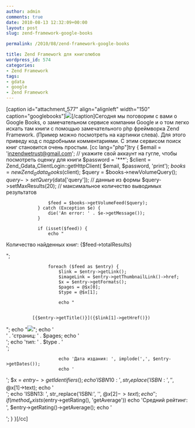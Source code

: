 ```yaml
---
author: admin
comments: true
date: 2010-08-13 12:32:09+00:00
layout: post
slug: zend-framework-google-books

permalink: /2010/08/zend-framework-google-books

title: Zend Framework для книголюбов
wordpress_id: 574
categories:
- Zend Framework
tags:
- gdata
- google
- Zend Framework
---
```


[caption id="attachment_577" align="alignleft" width="150" caption="googlebooks"][![](http://vredniy.ru/wp-content/uploads/2010/08/googlebooks-150x150.jpg)](http://vredniy.ru/wp-content/uploads/2010/08/googlebooks.jpg)[/caption]Сегодня мы поговорим с вами о Google Books, о замечательном сервисе компании Google и о том легко искать там книги с помощью замечательного php фреймворка Zend Framework. (Пример можно посмотреть на картинки слева).
Для этого приведу код с подробными комментариями. С этим сервисом поиск книг становится очень простым. <!-- more -->
[cc lang="php"]try {
                    $email = 'inzendwetrust@gmail.com'; // укажите свой аккаунт на гугле, чтобы посмотреть оценку для книги
                    $password = '***';
                    $client = Zend_Gdata_ClientLogin::getHttpClient(
                                    $email, $password, 'print');
                    $books = new Zend_Gdata_Books($client);
                    $query = $books->newVolumeQuery();
                    $query->setQuery($data['query']); // данные из формы
                    $query->setMaxResults(20); // максимальное количество выводимых результатов

                    $feed = $books->getVolumeFeed($query);
                } catch (Exception $e) {
                    die('An error: ' . $e->getMessage());
                }

                if (isset($feed)) {
                    echo "

Количество найденных книг: {$feed->totalResults}

";

                    foreach ($feed as $entry) {
                        $link = $entry->getLink();
                        $imageLink = $entry->getThumbnailLink()->href;
                        $x = $entry->getFormats();
                        $pages = @$x[0];
                        $type = @$x[1];

                        echo "


              [{$entry->getTitle()}]({$link[1]->getHref()})  
";
                        echo "![]({$link[0]->getHref()})";
                        echo '  
' . 'страниц: ' . $pages;
                        echo '  
';
                        echo 'тип:  ' . $type . '  
';

                        echo 'Дата издания: ', implode(',', $entry->getDates());
                        echo '  
';
                        $x = $entry->getIdentifiers();
                        echo 'ISBN10: ', str_replace('ISBN:', '', @$x[1]->text);
                        echo '  
';
                        echo 'ISBN13: ', str_replace('ISBN:', '', @$x[2]->text);
                        echo '  
';
                        if (method_exists($entry->getRating(), 'getAverage'))
                            echo 'Средний рейтинг: ', $entry->getRating()->getAverage();
                        echo '

';
                    }
                }[/cc]
